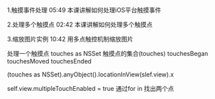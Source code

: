 1.触摸事件处理 05:49
本课讲解如何处理iOS平台触摸事件

2.处理多个触摸点 02:42
本课讲解如何处理多个触摸点

3.缩放图片实例 10:42
用多点触控机制缩放图片


处理一个触摸点
touches as NSSet
触摸点的集合(touches)
touchesBegan
touchesMoved
touchesEnded

(touches as NSSet).anyObject().locationInView(slef.view).x

self.view.multipleTouchEnabled = true
通过for in 找出两个点